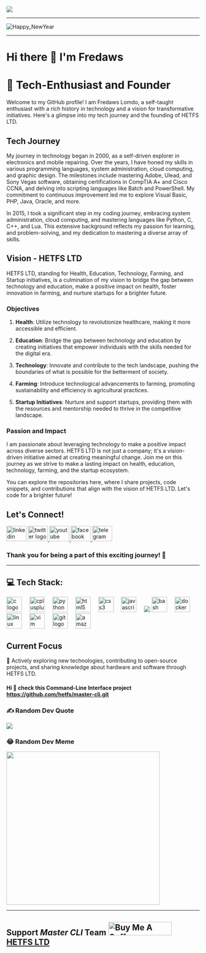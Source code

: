 ![](https://cdn.buymeacoffee.com/uploads/cover_images/2023/12/wKEQng04UVaXx8eSI6T1L20zZgIkLfLsIUuQerTu.png)

---

![Happy_NewYear](https://github.com/hetfs/hetfs/assets/137841522/476d71d7-3c68-4d82-a845-2bca5c31df29)


---

# Hi there 👋 I'm Fredaws

# 💫 Tech-Enthusiast and Founder

Welcome to my GitHub profile! I am Fredaws Lomdo, a self-taught enthusiast with a rich history in technology and a vision for transformative initiatives. Here's a glimpse into my tech journey and the founding of HETFS LTD.

## Tech Journey

My journey in technology began in 2000, as a self-driven explorer in electronics and mobile repairing. Over the years, I have honed my skills in various programming languages, system administration, cloud computing, and graphic design. The milestones include mastering Adobe, Ulead, and Sony Vegas software, obtaining certifications in CompTIA A+ and Cisco CCNA, and delving into scripting languages like Batch and PowerShell. My commitment to continuous improvement led me to explore Visual Basic, PHP, Java, Oracle, and more.

In 2015, I took a significant step in my coding journey, embracing system administration, cloud computing, and mastering languages like Python, C, C++, and Lua. This extensive background reflects my passion for learning, and problem-solving, and my dedication to mastering a diverse array of skills.

## Vision - HETFS LTD

HETFS LTD, standing for Health, Education, Technology, Farming, and Startup initiatives, is a culmination of my vision to bridge the gap between technology and education, make a positive impact on health, foster innovation in farming, and nurture startups for a brighter future.

### Objectives

1. **Health**: Utilize technology to revolutionize healthcare, making it more accessible and efficient.

2. **Education**: Bridge the gap between technology and education by creating initiatives that empower individuals with the skills needed for the digital era.

3. **Technology**: Innovate and contribute to the tech landscape, pushing the boundaries of what is possible for the betterment of society.

4. **Farming**: Introduce technological advancements to farming, promoting sustainability and efficiency in agricultural practices.

5. **Startup Initiatives**: Nurture and support startups, providing them with the resources and mentorship needed to thrive in the competitive landscape.

### Passion and Impact

I am passionate about leveraging technology to make a positive impact across diverse sectors. HETFS LTD is not just a company; it's a vision-driven initiative aimed at creating meaningful change. Join me on this journey as we strive to make a lasting impact on health, education, technology, farming, and the startup ecosystem.

You can explore the repositories here, where I share projects, code snippets, and contributions that align with the vision of HETFS LTD. Let's code for a brighter future!

 ## Let's Connect!

 <div align="left">
  <img src="https://raw.githubusercontent.com/maurodesouza/profile-readme-generator/master/src/assets/icons/social/linkedin/default.svg" width="52" height="40" alt="linkedin logo"  />
  <a href="https://x.com/hetf01?t=YN55MZq3vfMZj8g-IJHpGw&s=08" target="_blank">
    <img src="https://raw.githubusercontent.com/maurodesouza/profile-readme-generator/master/src/assets/icons/social/twitter/default.svg" width="52" height="40" alt="twitter logo"  />
  </a>
  <a href="https://www.youtube.com/@mastercli" target="_blank">
    <img src="https://raw.githubusercontent.com/maurodesouza/profile-readme-generator/master/src/assets/icons/social/youtube/default.svg" width="52" height="40" alt="youtube logo"  />
  </a>
  <a href="https://m.facebook.com/profile.php/?id=100090714730738&name=xhp_nt_" target="_blank">
    <img src="https://raw.githubusercontent.com/maurodesouza/profile-readme-generator/master/src/assets/icons/social/facebook/default.svg" width="52" height="40" alt="facebook logo"  />
  </a>
  <a href="https://t.me/+h941uu74P6I0NDY0" target="_blank">
    <img src="https://raw.githubusercontent.com/maurodesouza/profile-readme-generator/master/src/assets/icons/social/telegram/default.svg" width="52" height="40" alt="telegram logo"  />
  </a>
</div>

### Thank you for being a part of this exciting journey! 🚀

---
 
## 💻 Tech Stack:
<div align="left">
  <img src="https://cdn.jsdelivr.net/gh/devicons/devicon/icons/c/c-original.svg" height="40" alt="c logo"  />
  <img width="12" />
  <img src="https://cdn.jsdelivr.net/gh/devicons/devicon/icons/cplusplus/cplusplus-original.svg" height="40" alt="cplusplus logo"  />
  <img width="12" />
  <img src="https://cdn.jsdelivr.net/gh/devicons/devicon/icons/python/python-original.svg" height="40" alt="python logo"  />
  <img width="12" />
  <img src="https://cdn.jsdelivr.net/gh/devicons/devicon/icons/html5/html5-original.svg" height="40" alt="html5 logo"  />
  <img width="12" />
  <img src="https://cdn.jsdelivr.net/gh/devicons/devicon/icons/css3/css3-original.svg" height="40" alt="css3 logo"  />
  <img width="12" />
  <img src="https://cdn.jsdelivr.net/gh/devicons/devicon/icons/javascript/javascript-original.svg" height="40" alt="javascript logo"  />
  <img width="12" />
  <img src="https://img.shields.io/badge/lua-%232C2D72.svg?style=for-the-badge&logo=lua&logoColor=white" />
  <img src="https://cdn.jsdelivr.net/gh/devicons/devicon/icons/bash/bash-original.svg" height="40" alt="bash logo"  />
  <img width="12" />
  <img src="https://cdn.jsdelivr.net/gh/devicons/devicon/icons/docker/docker-original.svg" height="40" alt="docker logo"  />
  <img width="12" />
  <img src="https://cdn.jsdelivr.net/gh/devicons/devicon/icons/linux/linux-original.svg" height="40" alt="linux logo"  />
  <img width="12" />
  <img src="https://cdn.jsdelivr.net/gh/devicons/devicon/icons/vim/vim-original.svg" height="40" alt="vim logo"  />
  <img width="12" />
  <img src="https://cdn.jsdelivr.net/gh/devicons/devicon/icons/git/git-original.svg" height="40" alt="git logo"  />
  <img width="12" />
  <img src="https://cdn.jsdelivr.net/gh/devicons/devicon/icons/amazonwebservices/amazonwebservices-original.svg" height="40" alt="amazonwebservices logo"  />
</div>


## Current Focus

🚀 Actively exploring new technologies, contributing to open-source projects, and sharing knowledge about hardware and software through HETFS LTD.
#### Hi 👋 check this Command-Line Interface project https://github.com/hetfs/master-cli.git

### ✍️ Random Dev Quote

![](https://quotes-github-readme.vercel.app/api?type=horizontal&theme=radical) 

### 😂 Random Dev Meme
<img src='https://randommeme-five.vercel.app/' style="height: 400px;"/>

---

##  Support *Master CLI* Team  <a href="https://www.buymeacoffee.com/hetfs01f" target="_blank"><img src="https://cdn.buymeacoffee.com/buttons/v2/default-yellow.png" alt="Buy Me A Coffee" style="height: 35px !important;width: 165px !important;" ></a>  [HETFS LTD](https://github.com/hetfs) 


